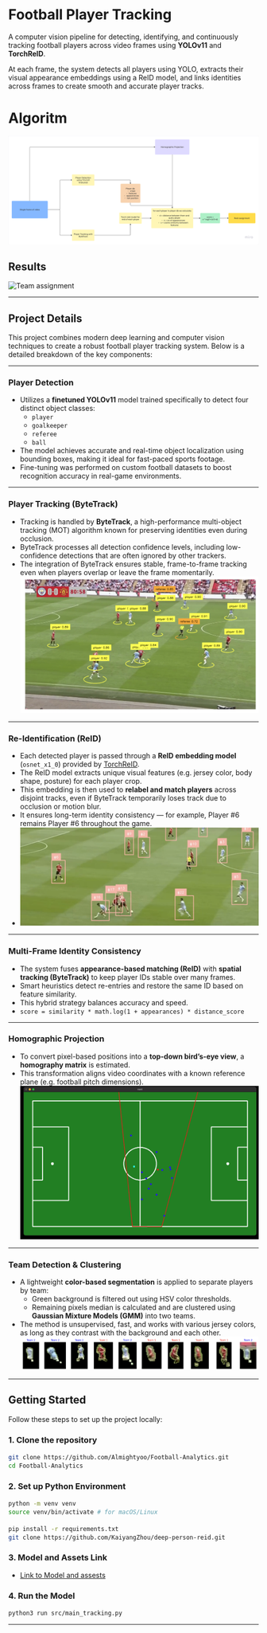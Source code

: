 # Football Player Tracking

A computer vision pipeline for detecting, identifying, and continuously tracking football players across video frames using **YOLOv11** and **TorchReID**.

At each frame, the system detects all players using YOLO, extracts their visual appearance embeddings using a ReID model, and links identities across frames to create smooth and accurate player tracks.

# Algoritm
![Flowchart](results/flowchart.png)

## Results
![Team assignment](results/final_tracking_with_reid1-ezgif.com-optimize.gif)

---
##  Project Details

This project combines modern deep learning and computer vision techniques to create a robust football player tracking system. Below is a detailed breakdown of the key components:

---

### Player Detection

- Utilizes a **finetuned YOLOv11**  model trained specifically to detect four distinct object classes:
  - `player`
  - `goalkeeper`
  - `referee`
  - `ball`
- The model achieves accurate and real-time object localization using bounding boxes, making it ideal for fast-paced sports footage.
- Fine-tuning was performed on custom football datasets to boost recognition accuracy in real-game environments.

---

### Player Tracking (ByteTrack)

- Tracking is handled by **ByteTrack**, a high-performance multi-object tracking (MOT) algorithm known for preserving identities even during occlusion.
- ByteTrack processes all detection confidence levels, including low-confidence detections that are often ignored by other trackers.
- The integration of ByteTrack ensures stable, frame-to-frame tracking even when players overlap or leave the frame momentarily.
        ![alt text](results/players_labeled_detect.png)
---

### Re-Identification (ReID)

- Each detected player is passed through a **ReID embedding model** (`osnet_x1_0`) provided by [TorchReID](https://github.com/KaiyangZhou/deep-person-reid).
- The ReID model extracts unique visual features (e.g. jersey color, body shape, posture) for each player crop.
- This embedding is then used to **relabel and match players** across disjoint tracks, even if ByteTrack temporarily loses track due to occlusion or motion blur.
- It ensures long-term identity consistency — for example, Player #6 remains Player #6 throughout the game.
- ![alt text](results/tracking.png)

---

### Multi-Frame Identity Consistency

- The system fuses **appearance-based matching (ReID)** with **spatial tracking (ByteTrack)** to keep player IDs stable over many frames.
- Smart heuristics detect re-entries and restore the same ID based on feature similarity.
- This hybrid strategy balances accuracy and speed.
 - `score = similarity * math.log(1 + appearances) * distance_score`

---

### Homographic Projection

- To convert pixel-based positions into a **top-down bird’s-eye view**, a **homography matrix** is estimated.
- This transformation aligns video coordinates with a known reference plane (e.g. football pitch dimensions).
  ![team assignment](results/birdeye.png)

---

### Team Detection & Clustering

- A lightweight **color-based segmentation** is applied to separate players by team:
  - Green background is filtered out using HSV color thresholds.
  - Remaining pixels median is calculated and are clustered using **Gaussian Mixture Models (GMM)** into two teams.
- The method is unsupervised, fast, and works with various jersey colors, as long as they contrast with the background and each other.
  ![team assignment](results/team_assignemtn.png)

---




## Getting Started
Follow these steps to set up the project locally:


### 1. Clone the repository
```sh
git clone https://github.com/Almightyoo/Football-Analytics.git
cd Football-Analytics
```

### 2. Set up Python Environment
```sh
python -m venv venv
source venv/bin/activate # for macOS/Linux

pip install -r requirements.txt
git clone https://github.com/KaiyangZhou/deep-person-reid.git

```
### 3. Model and Assets Link
- [Link to Model and assests](https://drive.google.com/drive/folders/1VAzygoEnSoDvWJQ2JVrM6O-O4Q7k5rm0?usp=sharing)


### 4. Run the Model
```sh
python3 run src/main_tracking.py
```

---






